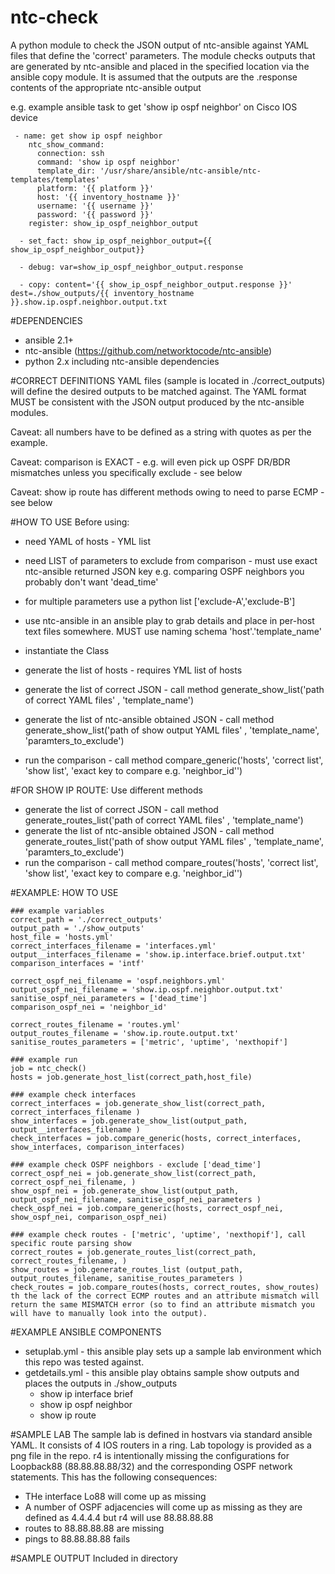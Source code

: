 # ntc-check

A python module to check the JSON output of ntc-ansible against YAML files that define the 'correct' parameters.
The module checks outputs that are generated by ntc-ansible and placed in the specified location via the ansible copy module.
It is assumed that the outputs are the .response contents of the appropriate ntc-ansible output 

e.g. example ansible task to get 'show ip ospf neighbor' on Cisco IOS device
```
 - name: get show ip ospf neighbor
    ntc_show_command:
      connection: ssh
      command: 'show ip ospf neighbor'
      template_dir: '/usr/share/ansible/ntc-ansible/ntc-templates/templates'
      platform: '{{ platform }}'
      host: '{{ inventory_hostname }}'
      username: '{{ username }}'
      password: '{{ password }}'
    register: show_ip_ospf_neighbor_output

  - set_fact: show_ip_ospf_neighbor_output={{ show_ip_ospf_neighbor_output}}

  - debug: var=show_ip_ospf_neighbor_output.response

  - copy: content='{{ show_ip_ospf_neighbor_output.response }}' dest=./show_outputs/{{ inventory_hostname }}.show.ip.ospf.neighbor.output.txt
```
  
#DEPENDENCIES
- ansible 2.1+
- ntc-ansible (https://github.com/networktocode/ntc-ansible)
- python 2.x including ntc-ansible dependencies


#CORRECT DEFINITIONS
YAML files (sample is located in ./correct_outputs) will define the desired outputs to be matched against. The YAML format MUST be consistent with the JSON output produced by the ntc-ansible modules.

Caveat: all numbers have to be defined as a string with quotes as per the example.

Caveat: comparison is EXACT - e.g. will even pick up OSPF DR/BDR mismatches unless you specifically exclude - see below

Caveat: show ip route has different methods owing to need to parse ECMP - see below

#HOW TO USE
Before using:
- need YAML of hosts - YML list
- need LIST of parameters to exclude from comparison - must use exact ntc-ansible returned JSON key e.g. comparing OSPF neighbors you probably don't want 'dead_time'
- for multiple parameters use a python list ['exclude-A','exclude-B']

- use ntc-ansible in an ansible play to grab details and place in per-host text files somewhere. MUST use naming schema 'host'.'template_name'
- instantiate the Class
- generate the list of hosts - requires YML list of hosts
- generate the list of correct JSON - call method generate_show_list('path of correct YAML files' , 'template_name')
- generate the list of ntc-ansible obtained JSON - call method generate_show_list('path of show output YAML files' , 'template_name', 'paramters_to_exclude')
- run the comparison - call method compare_generic('hosts', 'correct list', 'show list', 'exact key to compare e.g. 'neighbor_id'')

#FOR SHOW IP ROUTE:
Use different methods
- generate the list of correct JSON - call method generate_routes_list('path of correct YAML files' , 'template_name')
- generate the list of ntc-ansible obtained JSON - call method generate_routes_list('path of show output YAML files' , 'template_name', 'paramters_to_exclude')
- run the comparison - call method compare_routes('hosts', 'correct list', 'show list', 'exact key to compare e.g. 'neighbor_id'')


#EXAMPLE: HOW TO USE
```
### example variables
correct_path = './correct_outputs'
output_path = './show_outputs'
host_file = 'hosts.yml'
correct_interfaces_filename = 'interfaces.yml'
output__interfaces_filename = 'show.ip.interface.brief.output.txt'
comparison_interfaces = 'intf'

correct_ospf_nei_filename = 'ospf.neighbors.yml'
output_ospf_nei_filename = 'show.ip.ospf.neighbor.output.txt'
sanitise_ospf_nei_parameters = ['dead_time']
comparison_ospf_nei = 'neighbor_id'

correct_routes_filename = 'routes.yml'
output_routes_filename = 'show.ip.route.output.txt'
sanitise_routes_parameters = ['metric', 'uptime', 'nexthopif']

### example run
job = ntc_check()
hosts = job.generate_host_list(correct_path,host_file)

### example check interfaces
correct_interfaces = job.generate_show_list(correct_path, correct_interfaces_filename )
show_interfaces = job.generate_show_list(output_path, output__interfaces_filename )
check_interfaces = job.compare_generic(hosts, correct_interfaces, show_interfaces, comparison_interfaces)

### example check OSPF neighbors - exclude ['dead_time']
correct_ospf_nei = job.generate_show_list(correct_path, correct_ospf_nei_filename, )
show_ospf_nei = job.generate_show_list(output_path, output_ospf_nei_filename, sanitise_ospf_nei_parameters )
check_ospf_nei = job.compare_generic(hosts, correct_ospf_nei, show_ospf_nei, comparison_ospf_nei)

### example check routes - ['metric', 'uptime', 'nexthopif'], call specific route parsing show
correct_routes = job.generate_routes_list(correct_path, correct_routes_filename, )
show_routes = job.generate_routes_list (output_path, output_routes_filename, sanitise_routes_parameters )
check_routes = job.compare_routes(hosts, correct_routes, show_routes)
th the lack of the correct ECMP routes and an attribute mismatch will return the same MISMATCH error (so to find an attribute mismatch you will have to manually look into the output).
 ```

#EXAMPLE ANSIBLE COMPONENTS
- setuplab.yml - this ansible play sets up a sample lab environment which this repo was tested against.
- getdetails.yml - this ansible play obtains sample show outputs and places the outputs in ./show_outputs
	- show ip interface brief
	- show ip ospf neighbor
	- show ip route
 
#SAMPLE LAB
The sample lab is defined in hostvars via standard ansible YAML. It consists of 4 IOS routers in a ring. 
Lab topology is provided as a png file in the repo.
r4 is intentionally missing the configurations for Loopback88 (88.88.88.88/32) and the corresponding OSPF network statements.
This has the following consequences:
- THe interface Lo88 will come up as missing
- A number of OSPF adjacencies will come up as missing as they are defined as 4.4.4.4 but r4 will use 88.88.88.88
- routes to 88.88.88.88 are missing
- pings to 88.88.88.88 fails

#SAMPLE OUTPUT
Included in directory

